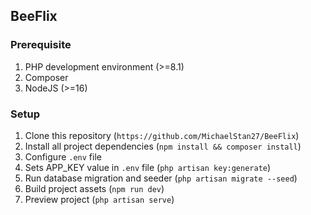 ## BeeFlix

### Prerequisite

1. PHP development environment (>=8.1)
2. Composer
3. NodeJS (>=16)

### Setup

1. Clone this repository (`https://github.com/MichaelStan27/BeeFlix`)
2. Install all project dependencies (`npm install && composer install`)
3. Configure `.env` file
4. Sets APP_KEY value in `.env` file (`php artisan key:generate`)
5. Run database migration and seeder (`php artisan migrate --seed`)
6. Build project assets (`npm run dev`)
7. Preview project (`php artisan serve`)
